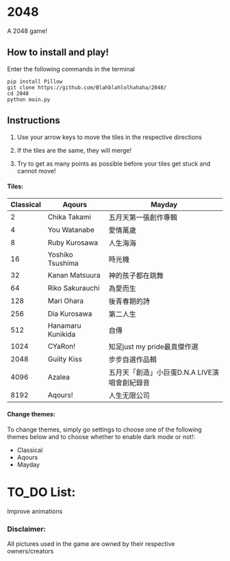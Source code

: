 # 2048
A 2048 game!

## How to install and play!

Enter the following commands in the terminal

    pip install Pillow
    git clone https://github.com/Blahblahlolhahaha/2048/
    cd 2048
    python main.py
    

## Instructions

1. Use your arrow keys to move the tiles in the respective directions

2. If the tiles are the same, they will merge!

3. Try to get as many points as possible before your tiles get stuck and cannot move!

#### Tiles:  
| Classical| Aqours             | Mayday           |
|----------|--------------------|------------------|
| 2       |  Chika Takami       | 五月天第一張創作專輯
| 4       |  You Watanabe       | 愛情萬歲
| 8       |  Ruby Kurosawa      | 人生海海
| 16      |  Yoshiko Tsushima   | 時光機
| 32      |  Kanan Matsuura     | 神的孩子都在跳舞
| 64      |  Riko Sakurauchi    | 為愛而生
| 128     |  Mari Ohara         | 後青春期的詩
| 256     |  Dia Kurosawa       | 第二人生
| 512     |  Hanamaru Kunikida  | 自傳
| 1024    |  CYaRon!            | 知足just my pride最真傑作選
| 2048    |  Guilty Kiss        | 步步自選作品輯
| 4096    |  Azalea             | 五月天「創造」小巨蛋D.N.A LIVE演唱會創紀錄音
| 8192    |  Aqours!            | 人生无限公司


#### Change themes:
To change themes, simply go settings to choose one of the following themes below and to choose whether to enable dark mode or not!:

* Classical
* Aqours
* Mayday

# TO_DO List:
Improve animations
    

### Disclaimer:
All pictures used in the game are owned by their respective owners/creators

